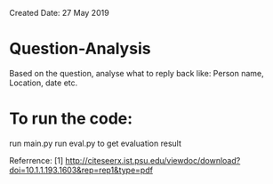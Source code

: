 Created Date: 27 May 2019

# Question-Analysis

Based on the question, analyse what to reply back like: Person name, Location, date etc.

# To run the code:
run main.py
run eval.py to get evaluation result

Referrence:
[1] http://citeseerx.ist.psu.edu/viewdoc/download?doi=10.1.1.193.1603&rep=rep1&type=pdf
